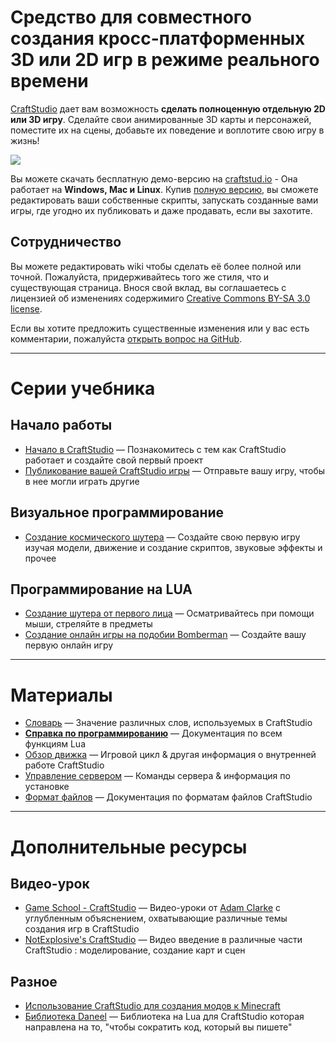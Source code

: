 # Средство для совместного создания кросс-платформенных 3D или 2D игр в режиме реального времени

[CraftStudio](http://craftstud.io/) дает вам возможность **сделать полноценную отдельную 2D или 3D игру**. Сделайте свои анимированные 3D карты и персонажей, поместите их на сцены, добавьте их поведение и воплотите свою игру в жизнь!

![](public/images/DoomsdayCarrotRampageMainMenuScene.png)

Вы можете скачать бесплатную демо-версию на [craftstud.io](http://craftstud.io/) - Она работает на **Windows, Mac и Linux**. Купив [полную версию](http://craftstud.io/purchase), вы сможете редактировать ваши собственные скрипты, запускать созданные вами игры, где угодно их публиковать  и даже продавать, если вы захотите.

## Сотрудничество

Вы можете редактировать wiki чтобы сделать её более полной или точной. Пожалуйста, придерживайтесь того же стиля, что и существующая страница. Внося свой вклад, вы соглашаетесь с лицензией об изменениях содержимиго [Creative Commons BY-SA 3.0 license](http://creativecommons.org/licenses/by-sa/3.0/).

Если вы хотите предложить существенные изменения или у вас есть комментарии, пожалуйста [открыть вопрос на GitHub](https://github.com/elisee/craftstudio-wiki/issues).

----

# Серии учебника

## Начало работы

  * [Начало в CraftStudio](Tutorials/Introduction.ru.md) — Познакомитесь с тем как CraftStudio работает и создайте свой первый проект
  * [Публикование вашей CraftStudio игры](Tutorials/Publishing.md) — Отправьте вашу игру, чтобы в нее могли играть другие

## Визуальное программирование

  * [Создание космического шутера](Tutorials/Space_shooter.md) — Создайте свою первую игру изучая модели, движение и создание скриптов, звуковые эффекты и прочее

## Программирование на LUA

  * [Создание шутера от первого лица](Tutorials/FPS.md) — Осматривайтесь при помощи мыши, стреляйте в предметы
  * [Создание онлайн игры на подобии Bomberman](Tutorials/Blast_Turtles.md) — Создайте вашу первую онлайн игру

----

# Материалы

  * [Словарь](Reference/Glossary.md) — Значение различных слов, используемых в CraftStudio
  * **[Справка по программированию](Reference/Scripting.md)** — Документация по всем функциям Lua
  * [Обзор движка](Reference/Engine.md) — Игровой цикл & другая информация о внутренней работе CraftStudio
  * [Управление сервером](Reference/Server.md) — Команды сервера & информация по установке
  * [Формат файлов](Reference/File_formats.md) — Документация по форматам файлов CraftStudio

----

# Дополнительные ресурсы

## Видео-урок

  * [Game School - CraftStudio](http://www.youtube.com/playlist?list=PL41iJfA2iBPF-Y5o7rvQeCWC6LAnktmGF) — Видео-уроки от [Adam Clarke](http://twitter.com/thecommonpeople) с углубленным объяснением, охватывающие различные темы создания игр в CraftStudio
  * [NotExplosive's CraftStudio](http://www.youtube.com/playlist?list=PL0WSCHfZ9lu-eSRb-tk5A6e7ag0k9f_A5) — Видео введение в различные части CraftStudio : моделирование, создание карт и сцен

## Разное
 
  * [Использование CraftStudio для создания модов к Minecraft](Minecraft.md)
  * [Библиотека Daneel](https://github.com/florentpoujol/Daneel) — Библиотека на Lua для CraftStudio которая направлена на то, "чтобы сократить код, который вы пишете"
